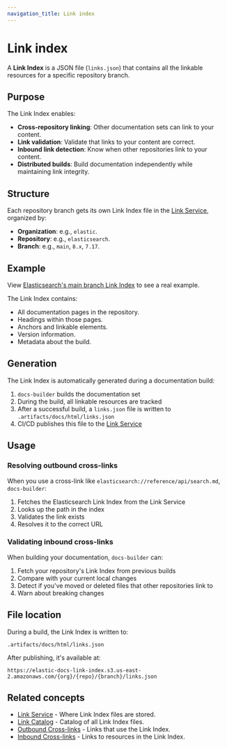 ```yaml
---
navigation_title: Link index
---
```


# Link index

A **Link Index** is a JSON file (`links.json`) that contains all the linkable resources for a specific repository branch.

## Purpose

The Link Index enables:

* **Cross-repository linking**: Other documentation sets can link to your content.
* **Link validation**: Validate that links to your content are correct.
* **Inbound link detection**: Know when other repositories link to your content.
* **Distributed builds**: Build documentation independently while maintaining link integrity.

## Structure

Each repository branch gets its own Link Index file in the [Link Service](link-service.md), organized by:

* **Organization**: e.g., `elastic`.
* **Repository**: e.g., `elasticsearch`.
* **Branch**: e.g., `main`, `8.x`, `7.17`.

## Example

View [Elasticsearch's main branch Link Index](https://elastic-docs-link-index.s3.us-east-2.amazonaws.com/elastic/elasticsearch/main/links.json) to see a real example.

The Link Index contains:

* All documentation pages in the repository.
* Headings within those pages.
* Anchors and linkable elements.
* Version information.
* Metadata about the build.

## Generation

The Link Index is automatically generated during a documentation build:

1. `docs-builder` builds the documentation set
2. During the build, all linkable resources are tracked
3. After a successful build, a `links.json` file is written to `.artifacts/docs/html/links.json`
4. CI/CD publishes this file to the [Link Service](link-service.md)

## Usage

### Resolving outbound cross-links

When you use a cross-link like `elasticsearch://reference/api/search.md`, `docs-builder`:

1. Fetches the Elasticsearch Link Index from the Link Service
2. Looks up the path in the index
3. Validates the link exists
4. Resolves it to the correct URL

### Validating inbound cross-links

When building your documentation, `docs-builder` can:

1. Fetch your repository's Link Index from previous builds
2. Compare with your current local changes
3. Detect if you've moved or deleted files that other repositories link to
4. Warn about breaking changes

## File location

During a build, the Link Index is written to:

```
.artifacts/docs/html/links.json
```

After publishing, it's available at:

```
https://elastic-docs-link-index.s3.us-east-2.amazonaws.com/{org}/{repo}/{branch}/links.json
```

## Related concepts

* [Link Service](link-service.md) - Where Link Index files are stored.
* [Link Catalog](link-catalog.md) - Catalog of all Link Index files.
* [Outbound Cross-links](outbound-cross-links.md) - Links that use the Link Index.
* [Inbound Cross-links](inbound-cross-links.md) - Links to resources in the Link Index.
